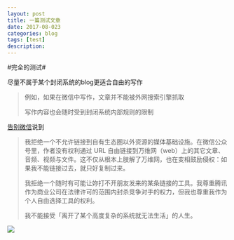 ```yaml
---
layout: post
title: 一篇测试文章
date: 2017-08-023
categories: blog
tags: [test]
description:
---
```


#完全的测试#

尽量不属于某个封闭系统的blog更适合自由的写作

>例如，如果在微信中写作，文章并不能被外网搜索引擎抓取
>
>写作内容也会随时受到封闭系统内部规则的限制

[告别微信](https://blog.yitianshijie.net/2016/02/21/byebye-wechat/)说到

>我拒绝一个不允许链接到自有生态圈以外资源的媒体基础设施。在微信公众号里，作者没有权利通过 URL 自由链接到万维网（web）上的其它文章、音频、视频与文件。这不仅从根本上肢解了万维网，也在变相鼓励侵权：如果我不能链接过去，就只好复制过来。
>
>我拒绝一个随时有可能让妳打不开朋友发来的某条链接的工具。我尊重腾讯作为商业公司在法律许可的范围内封杀竞争对手的权力，但我也尊重我作为个人自由选择工具的权利。
>
>我不能接受「离开了某个高度复杂的系统就无法生活」的人生。


![](img/黑.png)
